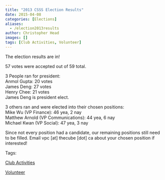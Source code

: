 ```yaml
---
title: "2013 CSSS Election Results"
date: 2015-04-08
categories: [Elections]
aliases:
  - /election2013results
author: Christopher Head
images: []
tags: [Club Activities, Volunteer]
---
```


The election results are in!

57 votes were accepted out of 59 total.

3 People ran for president: \
Anmol Gupta: 20 votes \
James Deng: 27 votes \
Henry Chee: 21 votes \
James Deng is president elect.

3 others ran and were elected into their chosen positions: \
Mike Wu (VP Finance): 46 yea, 2 nay \
Matthew Arnold (VP Communications): 44 yea, 6 nay \
Michael Kwan (VP Social): 47 yea, 3 nay

Since not every position had a candidate, our remaining positions still need to be filled. Email vpc \[at\] thecube \[dot\] ca about your chosen position if interested!

Tags: 

[Club Activities](/club)

[Volunteer](/club/volunteer)
